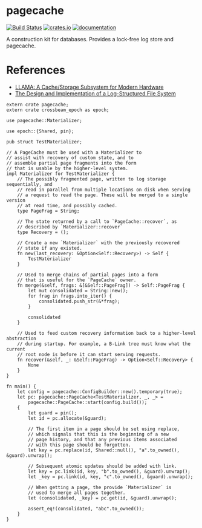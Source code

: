 # pagecache

[![Build Status](https://travis-ci.org/spacejam/sled.svg?branch=master)](https://travis-ci.org/spacejam/sled)
[![crates.io](https://meritbadge.herokuapp.com/pagecache)](https://crates.io/crates/pagecache)
[![documentation](https://docs.rs/pagecache/badge.svg)](https://docs.rs/pagecache)

A construction kit for databases. Provides a lock-free log store and pagecache.

# References

* [LLAMA: A Cache/Storage Subsystem for Modern Hardware](https://www.microsoft.com/en-us/research/wp-content/uploads/2016/02/llama-vldb2013.pdf)
* [The Design and Implementation of a Log-Structured File System](https://people.eecs.berkeley.edu/~brewer/cs262/LFS.pdf)

```
extern crate pagecache;
extern crate crossbeam_epoch as epoch;

use pagecache::Materializer;

use epoch::{Shared, pin};

pub struct TestMaterializer;

// A PageCache must be used with a Materializer to
// assist with recovery of custom state, and to
// assemble partial page fragments into the form
// that is usable by the higher-level system.
impl Materializer for TestMaterializer {
    // The possibly fragmented page, written to log storage sequentially, and
    // read in parallel from multiple locations on disk when serving
    // a request to read the page. These will be merged to a single version
    // at read time, and possibly cached.
    type PageFrag = String;

    // The state returned by a call to `PageCache::recover`, as
    // described by `Materializer::recover`
    type Recovery = ();

    // Create a new `Materializer` with the previously recovered
    // state if any existed.
    fn new(last_recovery: &Option<Self::Recovery>) -> Self {
        TestMaterializer
    }

    // Used to merge chains of partial pages into a form
    // that is useful for the `PageCache` owner.
    fn merge(&self, frags: &[&Self::PageFrag]) -> Self::PageFrag {
        let mut consolidated = String::new();
        for frag in frags.into_iter() {
            consolidated.push_str(&*frag);
        }

        consolidated
    }

    // Used to feed custom recovery information back to a higher-level abstraction
    // during startup. For example, a B-Link tree must know what the current
    // root node is before it can start serving requests.
    fn recover(&self, _: &Self::PageFrag) -> Option<Self::Recovery> {
        None
    }
}

fn main() {
    let config = pagecache::ConfigBuilder::new().temporary(true);
    let pc: pagecache::PageCache<TestMaterializer, _, _> =
        pagecache::PageCache::start(config.build());
    {
        let guard = pin();
        let id = pc.allocate(&guard);

        // The first item in a page should be set using replace,
        // which signals that this is the beginning of a new
        // page history, and that any previous items associated
        // with this page should be forgotten.
        let key = pc.replace(id, Shared::null(), "a".to_owned(), &guard).unwrap();

        // Subsequent atomic updates should be added with link.
        let key = pc.link(id, key, "b".to_owned(), &guard).unwrap();
        let _key = pc.link(id, key, "c".to_owned(), &guard).unwrap();

        // When getting a page, the provide `Materializer` is
        // used to merge all pages together.
        let (consolidated, _key) = pc.get(id, &guard).unwrap();

        assert_eq!(consolidated, "abc".to_owned());
    }
}
```
